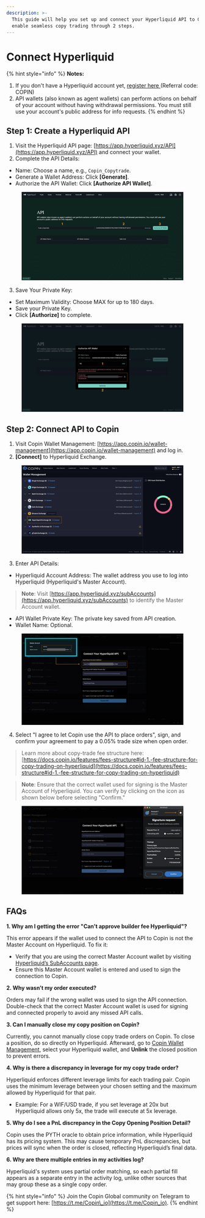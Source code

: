 ```yaml
---
description: >-
  This guide will help you set up and connect your Hyperliquid API to Copin to
  enable seamless copy trading through 2 steps.
---
```


# Connect Hyperliquid

{% hint style="info" %}
**Notes:**

1. If you don't have a Hyperliquid account yet, [register here ](https://app.hyperliquid.xyz/join/COPIN)(Referral code: COPIN)
2. API wallets (also known as agent wallets) can perform actions on behalf of your account without having withdrawal permissions. You must still use your account's public address for info requests.
{% endhint %}

## Step 1: Create a Hyperliquid API

1. Visit the Hyperliquid API page: [https://app.hyperliquid.xyz/API](https://app.hyperliquid.xyz/API) and connect your wallet.
2. Complete the API Details:

* Name: Choose a name, e.g., `Copin_Copytrade`.
* Generate a Wallet Address: Click **\[Generate]**.
* Authorize the API Wallet: Click **\[Authorize API Wallet]**.

<figure><img src="../../.gitbook/assets/image (2) (1).png" alt=""><figcaption></figcaption></figure>

3. Save Your Private Key:

* Set Maximum Validity: Choose MAX for up to 180 days.
* Save your Private Key.
* Click **\[Authorize]** to complete.

<figure><img src="../../.gitbook/assets/image (2) (1) (1).png" alt=""><figcaption></figcaption></figure>

## Step 2: Connect API to Copin

1. Visit Copin Wallet Management: [https://app.copin.io/wallet-management](https://app.copin.io/wallet-management) and log in.
2. **\[Connect]** to Hyperliquid Exchange.

<figure><img src="../../.gitbook/assets/image (3) (1).png" alt=""><figcaption></figcaption></figure>

3. Enter API Details:

* Hyperliquid Account Address: The wallet address you use to log into Hyperliquid (Hyperliquid's Master Account).

> **Note**: Visit [https://app.hyperliquid.xyz/subAccounts](https://app.hyperliquid.xyz/subAccounts) to identify the Master Account wallet.

* API Wallet Private Key: The private key saved from API creation.
* Wallet Name: Optional.

<figure><img src="../../.gitbook/assets/image (4) (1).png" alt=""><figcaption></figcaption></figure>

4. Select "I agree to let Copin use the API to place orders", sign, and confirm your agreement to pay a 0.05% trade size when open order.&#x20;

> Learn more about copy-trade fee structure here: [https://docs.copin.io/features/fees-structure#id-1.-fee-structure-for-copy-trading-on-hyperliquid](https://docs.copin.io/features/fees-structure#id-1.-fee-structure-for-copy-trading-on-hyperliquid)

> **Note**: Ensure that the correct wallet used for signing is the Master Account of Hyperliquid. You can verify by clicking on the icon as shown below before selecting "Confirm."

<figure><img src="../../.gitbook/assets/image (5) (1).png" alt=""><figcaption></figcaption></figure>

## FAQs

**1. Why am I getting the error "Can't approve builder fee Hyperliquid"?**

This error appears if the wallet used to connect the API to Copin is not the Master Account on Hyperliquid. To fix it:

* Verify that you are using the correct Master Account wallet by visiting [Hyperliquid’s SubAccounts page](https://app.hyperliquid.xyz/subAccounts).
* Ensure this Master Account wallet is entered and used to sign the connection to Copin.

**2. Why wasn’t my order executed?**

Orders may fail if the wrong wallet was used to sign the API connection. Double-check that the correct Master Account wallet is used for signing and connected properly to avoid any missed API calls.

**3. Can I manually close my copy position on Copin?**

Currently, you cannot manually close copy trade orders on Copin. To close a position, do so directly on Hyperliquid. Afterward, go to [Copin Wallet Management](https://app.copin.io/me/management), select your Hyperliquid wallet, and **Unlink** the closed position to prevent errors.

**4. Why is there a discrepancy in leverage for my copy trade order?**

Hyperliquid enforces different leverage limits for each trading pair. Copin uses the minimum leverage between your chosen setting and the maximum allowed by Hyperliquid for that pair.

* Example: For a WIF/USD trade, if you set leverage at 20x but Hyperliquid allows only 5x, the trade will execute at 5x leverage.

**5. Why do I see a PnL discrepancy in the Copy Opening Position Detail?**

Copin uses the PYTH oracle to obtain price information, while Hyperliquid has its pricing system. This may cause temporary PnL discrepancies, but prices will sync when the order is closed, reflecting Hyperliquid’s final data.

**6. Why are there multiple entries in my activities log?**

Hyperliquid's system uses partial order matching, so each partial fill appears as a separate entry in the activity log, unlike other sources that may group these as a single copy order.

{% hint style="info" %}
Join the Copin Global community on Telegram to get support here: [https://t.me/Copin\_io](https://t.me/Copin_io).
{% endhint %}

